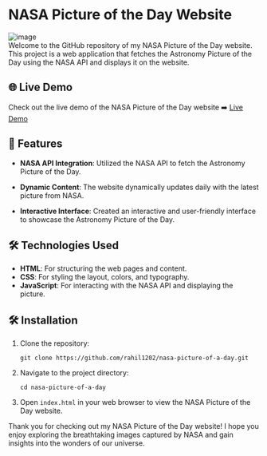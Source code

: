 # NASA Picture of the Day Website
![image](https://github.com/rahil1202/spod/assets/104057403/8db15903-44b7-4b23-9af5-0287bced6a6c)
</br>
Welcome to the GitHub repository of my NASA Picture of the Day website. This project is a web application that fetches the Astronomy Picture of the Day using the NASA API and displays it on the website.

## 🌐 Live Demo

Check out the live demo of the NASA Picture of the Day website ➡️ [Live Demo](https://apod-rahil1202.netlify.app/)

## 🚀 Features

- **NASA API Integration**: Utilized the NASA API to fetch the Astronomy Picture of the Day.

- **Dynamic Content**: The website dynamically updates daily with the latest picture from NASA.

- **Interactive Interface**: Created an interactive and user-friendly interface to showcase the Astronomy Picture of the Day.

## 🛠️ Technologies Used

- **HTML**: For structuring the web pages and content.
- **CSS**: For styling the layout, colors, and typography.
- **JavaScript**: For interacting with the NASA API and displaying the picture.



## 🛠️ Installation

1. Clone the repository:
   ```
   git clone https://github.com/rahil1202/nasa-picture-of-a-day.git
   ```

2. Navigate to the project directory:
   ```
   cd nasa-picture-of-a-day
   ```

3. Open `index.html` in your web browser to view the NASA Picture of the Day website.



Thank you for checking out my NASA Picture of the Day website! I hope you enjoy exploring the breathtaking images captured by NASA and gain insights into the wonders of our universe. 
